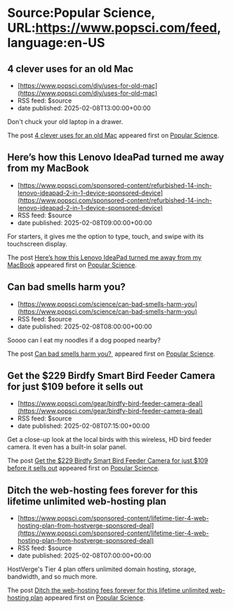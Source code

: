# Source:Popular Science, URL:https://www.popsci.com/feed, language:en-US

## 4 clever uses for an old Mac
 - [https://www.popsci.com/diy/uses-for-old-mac](https://www.popsci.com/diy/uses-for-old-mac)
 - RSS feed: $source
 - date published: 2025-02-08T13:00:00+00:00

<p>Don't chuck your old laptop in a drawer.</p>
<p>The post <a href="https://www.popsci.com/diy/uses-for-old-mac/">4 clever uses for an old Mac</a> appeared first on <a href="https://www.popsci.com">Popular Science</a>.</p>

## Here’s how this Lenovo IdeaPad turned me away from my MacBook
 - [https://www.popsci.com/sponsored-content/refurbished-14-inch-lenovo-ideapad-2-in-1-device-sponsored-device](https://www.popsci.com/sponsored-content/refurbished-14-inch-lenovo-ideapad-2-in-1-device-sponsored-device)
 - RSS feed: $source
 - date published: 2025-02-08T09:00:00+00:00

<p>For starters, it gives me the option to type, touch, and swipe with its touchscreen display.</p>
<p>The post <a href="https://www.popsci.com/sponsored-content/refurbished-14-inch-lenovo-ideapad-2-in-1-device-sponsored-device/">Here&#8217;s how this Lenovo IdeaPad turned me away from my MacBook</a> appeared first on <a href="https://www.popsci.com">Popular Science</a>.</p>

## Can bad smells harm you?
 - [https://www.popsci.com/science/can-bad-smells-harm-you](https://www.popsci.com/science/can-bad-smells-harm-you)
 - RSS feed: $source
 - date published: 2025-02-08T08:00:00+00:00

<p>Soooo can I eat my noodles if a dog pooped nearby?</p>
<p>The post <a href="https://www.popsci.com/science/can-bad-smells-harm-you/">Can bad smells harm you? </a> appeared first on <a href="https://www.popsci.com">Popular Science</a>.</p>

## Get the $229 Birdfy Smart Bird Feeder Camera for just $109 before it sells out
 - [https://www.popsci.com/gear/birdfy-bird-feeder-camera-deal](https://www.popsci.com/gear/birdfy-bird-feeder-camera-deal)
 - RSS feed: $source
 - date published: 2025-02-08T07:15:00+00:00

<p>Get a close-up look at the local birds with this wireless, HD bird feeder camera. It even has a built-in solar panel.</p>
<p>The post <a href="https://www.popsci.com/gear/birdfy-bird-feeder-camera-deal/">Get the $229 Birdfy Smart Bird Feeder Camera for just $109 before it sells out</a> appeared first on <a href="https://www.popsci.com">Popular Science</a>.</p>

## Ditch the web-hosting fees forever for this lifetime unlimited web-hosting plan
 - [https://www.popsci.com/sponsored-content/lifetime-tier-4-web-hosting-plan-from-hostverge-sponsored-deal](https://www.popsci.com/sponsored-content/lifetime-tier-4-web-hosting-plan-from-hostverge-sponsored-deal)
 - RSS feed: $source
 - date published: 2025-02-08T07:00:00+00:00

<p>HostVerge's Tier 4 plan offers unlimited domain hosting, storage, bandwidth, and so much more.</p>
<p>The post <a href="https://www.popsci.com/sponsored-content/lifetime-tier-4-web-hosting-plan-from-hostverge-sponsored-deal/">Ditch the web-hosting fees forever for this lifetime unlimited web-hosting plan</a> appeared first on <a href="https://www.popsci.com">Popular Science</a>.</p>

